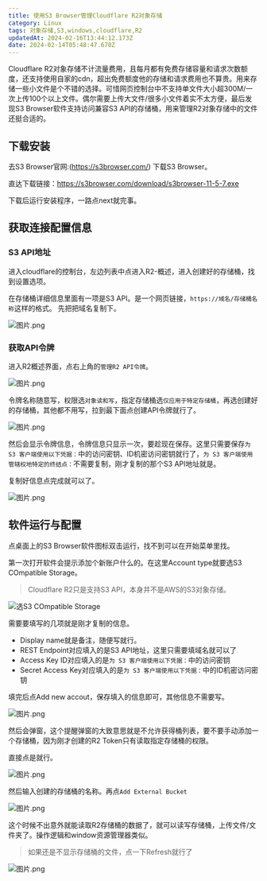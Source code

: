 ```yaml
---
title: 使用S3 Browser管理Cloudflare R2对象存储
category: Linux
tags: 对象存储,S3,windows,cloudflare,R2
updatedAt: 2024-02-16T13:44:12.173Z
date: 2024-02-14T05:48:47.670Z
---
```



Cloudflare R2对象存储不计流量费用，且每月都有免费存储容量和请求次数额度，还支持使用自家的cdn，超出免费额度他的存储和请求费用也不算贵。用来存储一些小文件是个不错的选择。可惜网页控制台中不支持单文件大小超300M/一次上传100个以上文件。偶尔需要上传大文件/很多小文件着实不太方便，最后发现S3 Browser软件支持访问兼容S3 API的存储桶，用来管理R2对象存储中的文件还挺合适的。

<!-- more -->


## 下载安装

去S3 Browser官网:(https://s3browser.com/) 下载S3 Browser。

直达下载链接：https://s3browser.com/download/s3browser-11-5-7.exe

下载后运行安装程序，一路点next就完事。

## 获取连接配置信息

### S3 API地址
进入cloudflare的控制台，左边列表中点进入R2-概述，进入创建好的存储桶，找到设置选项。

在存储桶详细信息里面有一项是S3 API。是一个网页链接，`https://域名/存储桶名称`这样的格式。
先把把域名复制下。

![图片.png](https://statics.xian1u.ren/notes/img/2024/02/9cc108dce7af9c3fd1efa787f7d1aafe.%C3%A5%C2%9B%C2%BE%C3%A7%C2%89%C2%87.png)


### 获取API令牌
进入R2概述界面，点右上角的`管理R2 API令牌`。


![图片.png](https://statics.xian1u.ren/notes/img/2024/02/e14c0800de8e4641bee7d6659323c4ba.%C3%A5%C2%9B%C2%BE%C3%A7%C2%89%C2%87.png)


令牌名称随意写，权限选`对象读和写`，指定存储桶选`仅应用于特定存储桶`，再选创建好的存储桶，其他都不用写，拉到最下面点创建API令牌就行了。

![图片.png](https://statics.xian1u.ren/notes/img/2024/02/89c5bffc8679bf9b08487545f07e128f.%C3%A5%C2%9B%C2%BE%C3%A7%C2%89%C2%87.png)

然后会显示令牌信息，令牌信息只显示一次，要趁现在保存。这里只需要保存`为 S3 客户端使用以下凭据：`中的访问密钥、ID机密访问密钥就行了，`为 S3 客户端使用管辖权地特定的终结点：`不需要复制，刚才复制的那个S3 API地址就是。

复制好信息点完成就可以了。


![图片.png](https://statics.xian1u.ren/notes/img/2024/02/b63be899aaaded8f35ab07b3e4ef7b3b.%C3%A5%C2%9B%C2%BE%C3%A7%C2%89%C2%87.png)

## 软件运行与配置
点桌面上的S3 Browser软件图标双击运行，找不到可以在开始菜单里找。

第一次打开软件会提示添加个新账户什么的。在这里Account type就要选S3 
COmpatible Storage。
>Cloudflare R2只是支持S3 API，本身并不是AWS的S3对象存储。


![选S3 COmpatible Storage](https://statics.xian1u.ren/notes/img/2024/02/542b528ae82b3e1b49d4e41bdd371924.%C3%A5%C2%9B%C2%BE%C3%A7%C2%89%C2%87.png)

需要要填写的几项就是刚才复制的信息。
- Display name就是备注，随便写就行。
- REST Endpoint对应填入的是S3 API地址，这里只需要填域名就可以了
- Access Key ID对应填入的是`为 S3 客户端使用以下凭据：`中的访问密钥
- Secret Access Key对应填入的是`为 S3 客户端使用以下凭据：`中的ID机密访问密钥


填完后点Add new accout，保存填入的信息即可，其他信息不需要写。


![图片.png](https://statics.xian1u.ren/notes/img/2024/02/680c3564eda76a462ff3d3654b33ff1d.%C3%A5%C2%9B%C2%BE%C3%A7%C2%89%C2%87.png)

然后会弹窗，这个提醒弹窗的大致意思就是不允许获得桶列表，要不要手动添加一个存储桶，因为刚才创建的R2 Token只有读取指定存储桶的权限。

直接点是就行。


![图片.png](https://statics.xian1u.ren/notes/img/2024/02/6a7ccc3e2caa70d909cf79535df31ad6.%C3%A5%C2%9B%C2%BE%C3%A7%C2%89%C2%87.png)

然后输入创建的存储桶的名称。再点`Add External Bucket`


![图片.png](https://statics.xian1u.ren/notes/img/2024/02/5697b5f9cc609831878c53123feff2f0.%C3%A5%C2%9B%C2%BE%C3%A7%C2%89%C2%87.png)

这个时候不出意外就能读取R2存储桶的数据了，就可以读写存储桶，上传文件/文件夹了。操作逻辑和window资源管理器类似。

>如果还是不显示存储桶的文件，点一下Refresh就行了


![图片.png](https://statics.xian1u.ren/notes/img/2024/02/e50965cca2d245a80485d2f6a2eae6f6.%C3%A5%C2%9B%C2%BE%C3%A7%C2%89%C2%87.png)

